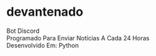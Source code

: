 # devantenado
Bot Discord<br>Programado Para Enviar Notícias A Cada 24 Horas<br>Desenvolvido Em: Python 
